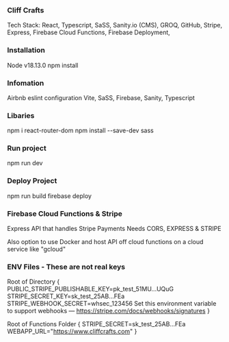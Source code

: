 ### Cliff Crafts

Tech Stack: React, Typescript, SaSS, Sanity.io (CMS), GROQ, GitHub, Stripe, Express, Firebase Cloud Functions, Firebase Deployment,

### Installation

Node v18.13.0
npm install

### Infomation

Airbnb eslint configuration
Vite, SaSS, Firebase, Sanity, Typescript

### Libaries

npm i react-router-dom
npm install --save-dev sass

### Run project

npm run dev

### Deploy Project

npm run build
firebase deploy

### Firebase Cloud Functions & Stripe

Express API that handles Stripe Payments
Needs CORS, EXPRESS & STRIPE

Also option to use Docker and host API off cloud functions on a cloud service like "gcloud"

### ENV Files - These are not real keys

Root of Directory {
PUBLIC_STRIPE_PUBLISHABLE_KEY=pk_test_51MU...UQuG
STRIPE_SECRET_KEY=sk_test_25AB...FEa
STRIPE_WEBHOOK_SECRET=whsec_123456
Set this environment variable to support webhooks — https://stripe.com/docs/webhooks/signatures
}

Root of Functions Folder {
STRIPE_SECRET=sk_test_25AB...FEa
WEBAPP_URL="https://www.cliffcrafts.com"
}
